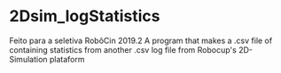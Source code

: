 # 2Dsim_logStatistics
Feito para a seletiva RobôCin 2019.2 
A program that makes a .csv file of containing statistics from another .csv log file from Robocup's 2D-Simulation plataform
